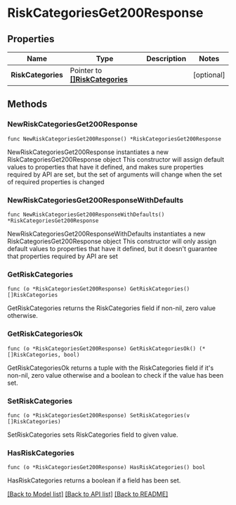 # RiskCategoriesGet200Response

## Properties

Name | Type | Description | Notes
------------ | ------------- | ------------- | -------------
**RiskCategories** | Pointer to [**[]RiskCategories**](RiskCategories.md) |  | [optional] 

## Methods

### NewRiskCategoriesGet200Response

`func NewRiskCategoriesGet200Response() *RiskCategoriesGet200Response`

NewRiskCategoriesGet200Response instantiates a new RiskCategoriesGet200Response object
This constructor will assign default values to properties that have it defined,
and makes sure properties required by API are set, but the set of arguments
will change when the set of required properties is changed

### NewRiskCategoriesGet200ResponseWithDefaults

`func NewRiskCategoriesGet200ResponseWithDefaults() *RiskCategoriesGet200Response`

NewRiskCategoriesGet200ResponseWithDefaults instantiates a new RiskCategoriesGet200Response object
This constructor will only assign default values to properties that have it defined,
but it doesn't guarantee that properties required by API are set

### GetRiskCategories

`func (o *RiskCategoriesGet200Response) GetRiskCategories() []RiskCategories`

GetRiskCategories returns the RiskCategories field if non-nil, zero value otherwise.

### GetRiskCategoriesOk

`func (o *RiskCategoriesGet200Response) GetRiskCategoriesOk() (*[]RiskCategories, bool)`

GetRiskCategoriesOk returns a tuple with the RiskCategories field if it's non-nil, zero value otherwise
and a boolean to check if the value has been set.

### SetRiskCategories

`func (o *RiskCategoriesGet200Response) SetRiskCategories(v []RiskCategories)`

SetRiskCategories sets RiskCategories field to given value.

### HasRiskCategories

`func (o *RiskCategoriesGet200Response) HasRiskCategories() bool`

HasRiskCategories returns a boolean if a field has been set.


[[Back to Model list]](../README.md#documentation-for-models) [[Back to API list]](../README.md#documentation-for-api-endpoints) [[Back to README]](../README.md)


